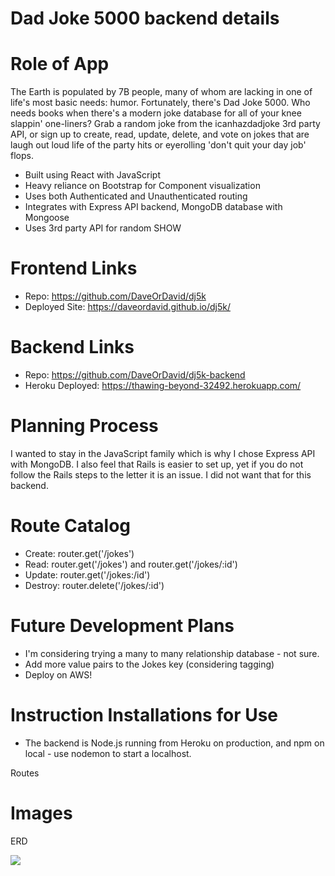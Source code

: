 
# Dad Joke 5000 backend details

# Role of App

The Earth is populated by 7B people, many of whom are lacking in one of life's most basic needs: humor. Fortunately, there's Dad Joke 5000. Who needs books when there's a modern joke database for all of your knee slappin' one-liners? Grab a random joke from the icanhazdadjoke 3rd party API, or sign up to create, read, update, delete, and vote on jokes that are laugh out loud life of the party hits or eyerolling 'don't quit your day job' flops.

- Built using React with JavaScript
- Heavy reliance on Bootstrap for Component visualization
- Uses both Authenticated and Unauthenticated routing
- Integrates with Express API backend, MongoDB database with Mongoose
- Uses 3rd party API for random SHOW

# Frontend Links

- Repo: https://github.com/DaveOrDavid/dj5k
- Deployed Site: https://daveordavid.github.io/dj5k/

# Backend Links

- Repo: https://github.com/DaveOrDavid/dj5k-backend
- Heroku Deployed: https://thawing-beyond-32492.herokuapp.com/

# Planning Process

I wanted to stay in the JavaScript family which is why I chose Express API with MongoDB. I also feel that Rails is easier to set up, yet if you do not follow the Rails steps to the letter it is an issue.  I did not want that for this backend.

# Route Catalog

- Create: router.get('/jokes')
- Read: router.get('/jokes') and router.get('/jokes/:id')
- Update: router.get('/jokes:/id')
- Destroy: router.delete('/jokes/:id')

# Future Development Plans

- I'm considering trying a many to many relationship database - not sure.
- Add more value pairs to the Jokes key (considering tagging)
- Deploy on AWS!

# Instruction Installations for Use

- The backend is Node.js running from Heroku on production, and npm on local - use nodemon to start a localhost.

Routes

# Images


ERD


<img src="src/images/wire1.png" />
